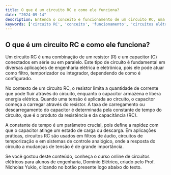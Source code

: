 ```yaml
---
title: O que é um circuito RC e como ele funciona?
date: "2024-09-14"
description: Entenda o conceito e funcionamento de um circuito RC, uma combinação fundamental em circuitos elétricos.
keywords: ['circuito RC', 'conceito', 'funcionamento', 'circuitos elétricos', 'engenharia']
---
```


## O que é um circuito RC e como ele funciona?

Um circuito RC é uma combinação de um resistor (R) e um capacitor (C) conectados em série ou em paralelo. Este tipo de circuito é fundamental em diversas aplicações de engenharia elétrica e eletrônica, pois ele pode atuar como filtro, temporizador ou integrador, dependendo de como é configurado.

No contexto de um circuito RC, o resistor limita a quantidade de corrente que pode fluir através do circuito, enquanto o capacitor armazena e libera energia elétrica. Quando uma tensão é aplicada ao circuito, o capacitor começa a carregar através do resistor. A taxa de carregamento ou descarregamento do capacitor é determinada pela constante de tempo do circuito, que é o produto da resistência e da capacitância (RC).

A constante de tempo é um parâmetro crucial, pois define a rapidez com que o capacitor atinge um estado de carga ou descarga. Em aplicações práticas, circuitos RC são usados em filtros de áudio, circuitos de temporização e em sistemas de controle analógico, onde a resposta do circuito a mudanças de tensão é de grande importância.

Se você gostou deste conteúdo, conheça o curso online de circuitos elétricos para alunos de engenharia, Domínio Elétrico, criado pelo Prof. Nicholas Yukio, clicando no botão presente logo abaixo do texto.